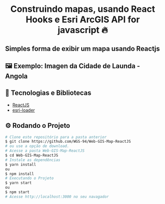 <!-- Logotipo 
<div align="center">
  <img src="./Assets/ignite.png">
</div>-->

<!-- Title -->
<h1 align="center"> Construindo mapas, usando React Hooks e Esri ArcGIS API for javascript 🔥 </h1>

<!-- Subtitle -->
<h2> Simples forma de exibir um mapa usando Reactjs </h2>

<!-- Badges 
<p align="center">
  <a href="https://rocketseat.com.br">
    <img alt="Made by Rocketseat" src="https://img.shields.io/badge/made%20by-Rocketseat-%2306b656?style=flat-square">
  </a>
  <img alt="GitHub language count" src="https://img.shields.io/github/languages/count/brunoemferreira/rocketseat-ignite-dt-money?color=%2304D361?style=flat-square">
  <img alt="Repository size" src="https://img.shields.io/github/repo-size/brunoemferreira/rocketseat-ignite-dt-money?style=flat-square">
  <img alt="GitHub last commit" src="https://img.shields.io/github/last-commit/brunoemferreira/rocketseat-ignite-dt-money?style=flat-square">
</p>-->

<!-- Sobre o Projeto
## 🚀 Sobre o Desafio
Nesse desafio, você vai desenvolver uma aplicação de controle de tarefas no estilo to-do list, que contém as seguintes funcionalidades:

- Adicionar uma nova tarefa
- Marcar e desmarcar uma tarefa como concluída
- Remover uma tarefa da listagem
- Mostrar o progresso de conclusão das tarefas
 -->

<!--https://www.figma.com/file/8n9339j7p3LTzWyZdVM9C3/ToDo-List-(Copy)?node-id=43%3A88 

## 🔖 Layout

Você pode visualizar o layout do projeto através [desse link](https://www.figma.com/file/0n0zDN7zbzhRbaEO74Xesx/ToDo-List/duplicate). Lembrando que você  precisa ter uma conta no [Figma](http://figma.com/) para acessá-lo.-->

## 🖼️ Exemplo: Imagen da Cidade de Launda - Angola

<!--
<div align="center">
  <img src="https://github.com/WGS-94/Web-GIS-React/blob/464651cdf9e29343852aa4be97a110514df228cd/src/App.js#L1-L14">
</div>
 -->

## 🧰 Tecnologias e Bibliotecas

* [ReactJS](https://pt-br.reactjs.org/tutorial/tutorial.html)
  <!--* [Vite](https://www.npmjs.com/package/styled-components) - Biblioteca CSS in JS
  * [phosphoricons](https://phosphoricons.com/) - Biblioteca for Icons in JS -->
* [esri-loader](https://www.typescriptlang.org/)

<!--### Tools para criar API Fake
 * [MirageJS]()-->

## ⚙️ Rodando o Projeto
```bash
# Clone este repositório para a pasta anterior
$ git clone https://github.com/WGS-94/Web-GIS-Map-ReactJS
# ou use a opção de download.
# Acesse a pasta Web-GIS-Map-ReactJS
$ cd Web-GIS-Map-ReactJS
# Instale as dependências
$ yarn install
ou
$ npm install
# Executando o Projeto
$ yarn start 
ou
$ npm start
# Acesse http://localhost:3000 no seu navagador
```
